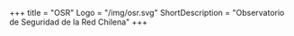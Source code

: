 +++
title = "OSR"
Logo = "/img/osr.svg"
ShortDescription = "Observatorio de Seguridad de la Red Chilena"
+++